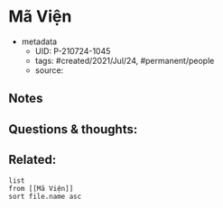 ---
---

# Mã Viện

- metadata
	- UID: P-210724-1045
	- tags: #created/2021/Jul/24, #permanent/people 
	- source: 

## Notes


## Questions & thoughts:

## Related:
```dataview
list
from [[Mã Viện]]
sort file.name asc
```
